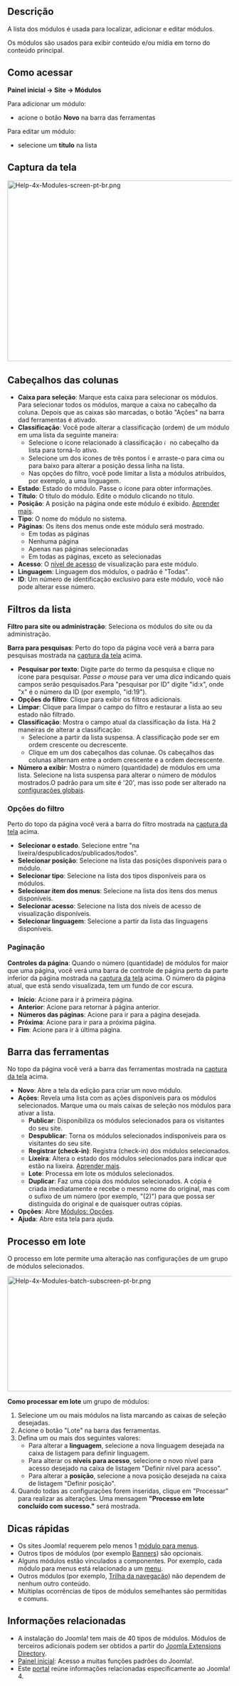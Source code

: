 <!-- Filename: Help4.x:Modules / Display title: Módulos -->

## Descrição

A lista dos módulos é usada para localizar, adicionar e editar módulos.

Os módulos são usados para exibir conteúdo e/ou mídia em torno do
conteúdo principal.

## Como acessar

**Painel inicial **→** Site **→** Módulos**

Para adicionar um módulo:

- acione o botão **Novo** na barra das ferramentas

Para editar um módulo:

- selecione um **título** na lista

## Captura da tela

<img
src="https://docs.joomla.org/images/thumb/9/99/Help-4x-Modules-screen-pt-br.png/800px-Help-4x-Modules-screen-pt-br.png"
decoding="async"
srcset="https://docs.joomla.org/images/thumb/9/99/Help-4x-Modules-screen-pt-br.png/1200px-Help-4x-Modules-screen-pt-br.png 1.5x, https://docs.joomla.org/images/thumb/9/99/Help-4x-Modules-screen-pt-br.png/1600px-Help-4x-Modules-screen-pt-br.png 2x"
data-file-width="2880" data-file-height="1460" width="800" height="406"
alt="Help-4x-Modules-screen-pt-br.png" />

## Cabeçalhos das colunas

- **Caixa para seleção**: Marque esta caixa para selecionar os módulos.
  Para selecionar todos os módulos, marque a caixa no cabeçalho da
  coluna. Depois que as caixas são marcadas, o botão "Ações" na barra
  dad ferramentas é ativado.
- **Classificação**: Você pode alterar a classificação (ordem) de um
  módulo em uma lista da seguinte maneira:
  - Selecione o ícone relacionado à classificação <img
    src="https://docs.joomla.org/images/thumb/7/79/Help-4x-Ordering-colheader-icon.png/9px-Help-4x-Ordering-colheader-icon.png"
    decoding="async"
    srcset="https://docs.joomla.org/images/thumb/7/79/Help-4x-Ordering-colheader-icon.png/14px-Help-4x-Ordering-colheader-icon.png 1.5x, https://docs.joomla.org/images/7/79/Help-4x-Ordering-colheader-icon.png 2x"
    data-file-width="18" data-file-height="23" width="9" height="12"
    alt="ícone relacionado à classificação" /> no cabeçalho da lista
    para torná-lo ativo.
  - Selecione um dos ícones de três pontos <img
    src="https://docs.joomla.org/images/thumb/a/a0/Help-4x-Ordering-colheader-grab-bar-icon.png/5px-Help-4x-Ordering-colheader-grab-bar-icon.png"
    decoding="async"
    srcset="https://docs.joomla.org/images/thumb/a/a0/Help-4x-Ordering-colheader-grab-bar-icon.png/8px-Help-4x-Ordering-colheader-grab-bar-icon.png 1.5x, https://docs.joomla.org/images/a/a0/Help-4x-Ordering-colheader-grab-bar-icon.png 2x"
    data-file-width="9" data-file-height="27" width="5" height="15"
    alt="ícones de três pontos" /> e arraste-o para cima ou para baixo
    para alterar a posição dessa linha na lista.
  - Nas opções do filtro, você pode limitar a lista a módulos
    atribuídos, por exemplo, a uma linguagem.
- **Estado**: Estado do módulo. Passe o ícone para obter informações.
- **Título**: O título do módulo. Edite o módulo clicando no título.
- **Posição**: A posição na página onde este módulo é exibido. [Aprender
  mais](https://docs.joomla.org/J4.x:How_to_Show_a_Calendar_Month_List_of_Archived_Articles_Using_a_Module/pt-br "J4.x:How to Show a Calendar Month List of Archived Articles Using a Module/pt-br").
- **Tipo**: O nome do módulo no sistema.
- **Páginas**: Os itens dos menus onde este módulo será mostrado.
  - Em todas as páginas
  - Nenhuma página
  - Apenas nas páginas selecionadas
  - Em todas as páginas, exceto as selecionadas
- **Acesso**: O [nível de
  acesso](https://docs.joomla.org/Help4.x:Users:_Viewing_Access_Levels/pt-br "Help4.x:Users: Viewing Access Levels/pt-br")
  de visualização para este módulo.
- **Linguagem**: Linguagem dos módulos, o padrão é "Todas".
- **ID**: Um número de identificação exclusivo para este módulo, você
  não pode alterar esse número.

## Filtros da lista

**Filtro para site ou administração**: Seleciona os módulos do site ou
da administração.

**Barra para pesquisas**: Perto do topo da página você verá a barra para
pesquisas mostrada na [captura da tela](#screenshot) acima.

- **Pesquisar por texto**: Digite parte do termo da pesquisa e clique no
  ícone para pesquisar. *Passe o mouse* para ver uma *dica* indicando
  quais campos serão pesquisados.Para "pesquisar por ID" digite "id:x",
  onde "x" é o número da ID (por exemplo, "id:19").
- **Opções do filtro**: Clique para exibir os filtros adicionais.
- **Limpar**: Clique para limpar o campo do filtro e restaurar a lista
  ao seu estado não filtrado.
- **Classificação**: Mostra o campo atual da classificação da lista. Há
  2 maneiras de alterar a classificação:
  - Selecione a partir da lista suspensa. A classificação pode ser em
    ordem crescente ou decrescente.
  - Clique em um dos cabeçalhos das colunae. Os cabeçalhos das colunas
    alternam entre a ordem crescente e a ordem decrescente.
- **Número a exibir**: Mostra o número (quantidade) de módulos em uma
  lista. Selecione na lista suspensa para alterar o número de módulos
  mostrados.O padrão para um site é '20', mas isso pode ser alterado na
  [configurações
  globais](https://docs.joomla.org/Help4.x:Site_Global_Configuration/pt-br#defaultlistlimit "Help4.x:Site Global Configuration/pt-br").

### Opções do filtro

Perto do topo da página você verá a barra do filtro mostrada na [captura
da tela](#screenshot) acima.

- **Selecionar o estado**. Selecione entre "na
  lixeira/despublicados/publicados/todos".
- **Selecionar posição**: Selecione na lista das posições disponíveis
  para o módulo.
- **Selecionar tipo**: Selecione na lista dos tipos disponíveis para os
  módulos.
- **Selecionar item dos menus**: Selecione na lista dos itens dos menus
  disponíveis.
- **Selecionar acesso**: Selecione na lista dos níveis de acesso de
  visualização disponíveis.
- **Selecionar linguagem**: Selecione a partir da lista das linguagens
  disponíveis.

### Paginação

**Controles da página**: Quando o número (quantidade) de módulos for
maior que uma página, você verá uma barra de controle de página perto da
parte inferior da página mostrada na [captura da tela](#screenshot)
acima. O número da página atual, que está sendo visualizada, tem um
fundo de cor escura.

- **Início**: Acione para ir à primeira página.
- **Anterior**: Acione para retornar à página anterior.
- **Números das páginas**: Acione para ir para a página desejada.
- **Próxima**: Acione para ir para a próxima página.
- **Fim**: Acione para ir à última página.

## Barra das ferramentas

No topo da página você verá a barra das ferramentas mostrada na [captura
da tela](#screenshot) acima.

- **Novo**: Abre a tela da edição para criar um novo módulo.
- **Ações**: Revela uma lista com as ações disponíveis para os módulos
  selecionados. Marque uma ou mais caixas de seleção nos módulos para
  ativar a lista.
  - **Publicar**: Disponibiliza os módulos selecionados para os
    visitantes do seu site.
  - **Despublicar**: Torna os módulos selecionados indisponíveis para os
    visitantes do seu site.
  - **Registrar (check-in)**: Registra (check-in) dos módulos
    selecionados.
  - **Lixeira**: Altera o estado dos módulos selecionados para indicar
    que estão na lixeira. [Aprender
    mais](https://docs.joomla.org/J4.x:Deleting_an_Article/pt-br "J4.x:Deleting an Article/pt-br").
  - **Lote**: Processa em lote os módulos selecionados.
  - **Duplicar**: Faz uma cópia dos módulos selecionados. A cópia é
    criada imediatamente e recebe o mesmo nome do original, mas com o
    sufixo de um número (por exemplo, "(2)") para que possa ser
    distinguida do original e de quaisquer outras cópias.
- **Opções**: Abre [Módulos:
  Opções](https://docs.joomla.org/Help4.x:Modules:_Options/pt-br "Help4.x:Modules: Options/pt-br").
- **Ajuda**: Abre esta tela para ajuda.

## Processo em lote

O processo em lote permite uma alteração nas configurações de um grupo
de módulos selecionados.

<img
src="https://docs.joomla.org/images/thumb/4/42/Help-4x-Modules-batch-subscreen-pt-br.png/600px-Help-4x-Modules-batch-subscreen-pt-br.png"
decoding="async"
srcset="https://docs.joomla.org/images/thumb/4/42/Help-4x-Modules-batch-subscreen-pt-br.png/900px-Help-4x-Modules-batch-subscreen-pt-br.png 1.5x, https://docs.joomla.org/images/thumb/4/42/Help-4x-Modules-batch-subscreen-pt-br.png/1200px-Help-4x-Modules-batch-subscreen-pt-br.png 2x"
data-file-width="1598" data-file-height="691" width="600" height="259"
alt="Help-4x-Modules-batch-subscreen-pt-br.png" />

**Como processar em lote** um grupo de módulos:

1.  Selecione um ou mais módulos na lista marcando as caixas de seleção
    desejadas.
2.  Acione o botão "Lote" na barra das ferramentas.
3.  Defina um ou mais dos seguintes valores:
    - Para alterar a **linguagem**, selecione a nova linguagem desejada
      na caixa de listagem para definir linguagem.
    - Para alterar os **níveis para acesso**, selecione o novo nível
      para acesso desejado na caixa de listagem "Definir nível para
      acesso".
    - Para alterar a **posição**, selecione a nova posição desejada na
      caixa de listagem "Definir posição".
4.  Quando todas as configurações forem inseridas, clique em "Processar"
    para realizar as alterações. Uma mensagem **"Processo em lote
    concluído com sucesso."** será mostrada.

## Dicas rápidas

- Os sites Joomla! requerem pelo menos 1 [módulo para
  menus](https://docs.joomla.org/Help4.x:Site_Modules:_Menu/pt-br "Help4.x:Site Modules: Menu/pt-br").
- Outros tipos de módulos (por exemplo
  [Banners](https://docs.joomla.org/Help4.x:Site_Modules:_Banners/pt-br "Help4.x:Site Modules: Banners/pt-br"))
  são opcionais.
- Alguns módulos estão vinculados a componentes. Por exemplo, cada
  módulo para menus está relacionado a um
  [menu](https://docs.joomla.org/Help4.x:Menus/pt-br "Help4.x:Menus/pt-br").
- Outros módulos (por exemplo, [Trilha da
  navegação](https://docs.joomla.org/Help4.x:Site_Modules:_Breadcrumbs/pt-br "Help4.x:Site Modules: Breadcrumbs/pt-br"))
  não dependem de nenhum outro conteúdo.
- Múltiplas ocorrências de tipos de módulos semelhantes são permitidas e
  comuns.

## Informações relacionadas

- A instalação do Joomla! tem mais de 40 tipos de módulos. Módulos de
  terceiros adicionais podem ser obtidos a partir do
  <a href="http://extensions.joomla.org/" class="external text"
  target="_blank" rel="noreferrer noopener">Joomla Extensions
  Directory</a>.
- [Painel
  inicial](https://docs.joomla.org/Help4.x:Home_Dashboard/pt-br "Help4.x:Home Dashboard/pt-br"):
  Acesso a muitas funções padrões do Joomla!.
- Este
  [portal](https://docs.joomla.org/Portal:Joomla_4/pt-br "Portal:Joomla 4/pt-br")
  reúne informações relacionadas especificamente ao Joomla! 4.
